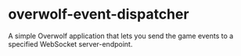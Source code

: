 # overwolf-event-dispatcher
A simple Overwolf application that lets you send the game events to a specified WebSocket server-endpoint.
